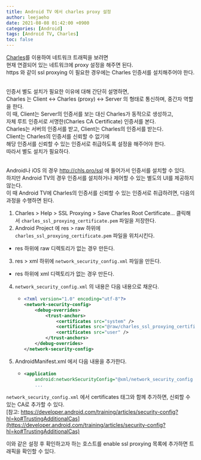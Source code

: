 ```yaml
---
title: Android TV 에서 charles proxy 설정
author: leejaeho
date: 2021-08-08 01:42:00 +0900
categories: [Android]
tags: [Android TV, Charles]
toc: false
---
```


[Charles](https://www.charlesproxy.com/)를 이용하여 네트워크 트래픽을 보려면 <br>
현재 연결되어 있는 네트워크에 proxy 설정을 해주면 된다. <br>
https 와 같이 ssl proxying 이 필요한 경우에는 Charles 인증서를 설치해주어야 한다. <br><br>

인증서 별도 설치가 필요한 이유에 대해 간단히 설명하면, <br>
Charles 는 Client <-> Charles (proxy) <-> Server 의 형태로 통신하며, 중간자 역할을 한다. <br>
이 때, Client는 Server의 인증서를 보는 대신 Charles가 동적으로 생성하고, <br>
자체 루트 인증서로 서명한(Charles CA Certificate) 인증서를 본다. <br>
Charles는 서버의 인증서를 받고, Client는 Charles의 인증서를 받는다. <br>
Client는 Charles의 인증서를 신뢰할 수 없기에<br> 해당 인증서를 신뢰할 수 있는 인증서로 취급하도록 설정을 해주어야 한다.<br>
따라서 별도 설치가 필요하다. <br><br>

Android나 iOS 의 경우 <http://chls.pro/ssl> 에 들어가서 인증서를 설치할 수 있다. <br>
하지만 Android TV의 경우 인증서를 설치하거나 제어할 수 있는 별도의 UI를 제공하지 않는다. <br>
이 때 Android TV에 Charles의 인증서를 신뢰할 수 있는 인증서로 취급하려면,
다음의 과정을 수행하면 된다.

1. Charles > Help > SSL Proxying > Save Charles Root Certificate... 클릭해서 `charles_ssl_proxying_certificate.pem` 파일을 저장한다.
2. Android Project 에 res > raw 하위에 `charles_ssl_proxying_certificate.pem` 파일을 위치시킨다.
  - res 하위에 raw 디렉토리가 없는 경우 만든다.
3. res > xml 하위에 `network_security_config.xml` 파일을 만든다.
  - res 하위에 xml 디렉토리가 없는 경우 만든다.
4. `network_security_config.xml` 의 내용은 다음 내용으로 채운다.
     -  ```xml
        <?xml version="1.0" encoding="utf-8"?>
        <network-security-config>
            <debug-overrides>
                <trust-anchors>
                    <certificates src="system" />
                    <certificates src="@raw/charles_ssl_proxying_certificate" />
                    <certificates src="user" />
                </trust-anchors>
            </debug-overrides>
        </network-security-config>
        ```
5. AndroidManifest.xml 에서 다음 내용을 추가한다.
    -   ```xml
        <application
            android:networkSecurityConfig="@xml/network_security_config
            ...
        ```


`network_security_config.xml` 에서 certificates 태그와 함께 추가하면, 신뢰할 수 있는 CA로 추가할 수 있다. <br>
[참고: https://developer.android.com/training/articles/security-config?hl=ko#TrustingAdditionalCas](https://developer.android.com/training/articles/security-config?hl=ko#TrustingAdditionalCas) <br>

이와 같은 설정 후 확인하고자 하는 호스트를 enable ssl proxying 목록에 추가하면 트래픽을 확인할 수 있다.
